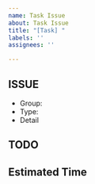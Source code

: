 ```yaml
---
name: Task Issue
about: Task Issue
title: "[Task] "
labels: ''
assignees: ''

---
```


## ISSUE
- Group:
- Type:
- Detail

## TODO

## Estimated Time
